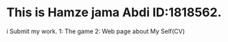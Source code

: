 # This is Hamze jama Abdi ID:1818562.
i Submit my work.
1: The game 
2: Web page about My  Self(CV)
